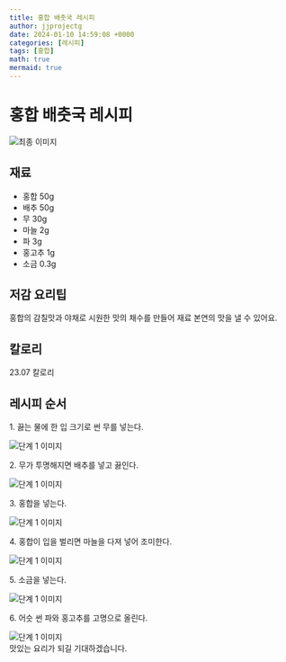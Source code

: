 ```yaml
---
title: 홍합 배춧국 레시피
author: jjprojectg
date: 2024-01-10 14:59:08 +0000
categories: [레시피]
tags: [홍합]
math: true
mermaid: true
---
```

<meta name="og:type" content="website"/>
<meta charset="UTF-8"/>
<div class="header">
  <h1>홍합 배춧국 레시피</h1>
</div>

<div class="container my-4">
  <div class="row">
    <div class="col-12 col-md-6">
      <div class="recipe-image">
        <img src="http://www.foodsafetykorea.go.kr/uploadimg/20190408/20190408102339_1554686619522.jpg" class="step-image" alt="최종 이미지"/>
      </div>
    </div>
    <div class="col-12 col-md-6">
      <div class="ingredients">
        <h2>재료</h2>
        <ul class="card">
          <li> 홍합 50g </li>
          <li>  배추 50g </li>
          <li>  무 30g </li>
          <li>  마늘 2g </li>
          <li>  파 3g </li>
          <li>  홍고추 1g </li>
          <li>  소금 0.3g </li>
</ul>
      </div>
    </div>
    <div class="col-12 col-md-6">
      <div class="ingredients">
        <h2>저감 요리팁</h2>
        <div class="card"> 
          <p>
            홍합의 감칠맛과 야채로 시원한 맛의 채수를 만들어 재료 본연의 맛을 낼 수 있어요.
          </p>
        </div>
      </div>
      <div class="ingredients">
        <h2>칼로리</h2>
        <div class="card"> 
          <p>
            23.07 칼로리
          </p>
        </div>
      </div>
    </div>
  </div>

  <h2 class="my-4">레시피 순서</h2>
  <div class="card recipe-card">
    <div class="card-body recipe-step">
      <p class="card-text step-description">1. 끓는 물에 한 입 크기로 썬 무를 넣는다.</p>
      <img src="http://www.foodsafetykorea.go.kr/uploadimg/20190408/20190408102431_1554686671466.jpg" alt="단계 1 이미지" class="step-image"/>
    </div>
  </div>
  <div class="card recipe-card">
    <div class="card-body recipe-step">
      <p class="card-text step-description">2. 무가 투명해지면 배추를 넣고 끓인다.</p>
      <img src="http://www.foodsafetykorea.go.kr/uploadimg/20190408/20190408102444_1554686684343.jpg" alt="단계 1 이미지" class="step-image"/>
    </div>
  </div>
  <div class="card recipe-card">
    <div class="card-body recipe-step">
      <p class="card-text step-description">3. 홍합을 넣는다.</p>
      <img src="http://www.foodsafetykorea.go.kr/uploadimg/20190408/20190408102455_1554686695924.jpg" alt="단계 1 이미지" class="step-image"/>
    </div>
  </div>
  <div class="card recipe-card">
    <div class="card-body recipe-step">
      <p class="card-text step-description">4. 홍합이 입을 벌리면 마늘을 다져 넣어 조미한다.</p>
      <img src="http://www.foodsafetykorea.go.kr/uploadimg/20190408/20190408102509_1554686709741.jpg" alt="단계 1 이미지" class="step-image"/>
    </div>
  </div>
  <div class="card recipe-card">
    <div class="card-body recipe-step">
      <p class="card-text step-description">5. 소금을 넣는다.</p>
      <img src="http://www.foodsafetykorea.go.kr/uploadimg/20190408/20190408102525_1554686725585.jpg" alt="단계 1 이미지" class="step-image"/>
    </div>
  </div>
  <div class="card recipe-card">
    <div class="card-body recipe-step">
      <p class="card-text step-description">6. 어슷 썬 파와 홍고추를 고명으로 올린다.</p>
      <img src="http://www.foodsafetykorea.go.kr/uploadimg/20190408/20190408102541_1554686741824.jpg" alt="단계 1 이미지" class="step-image"/>
    </div>
  </div>

</div>
맛있는 요리가 되길 기대하겠습니다.
